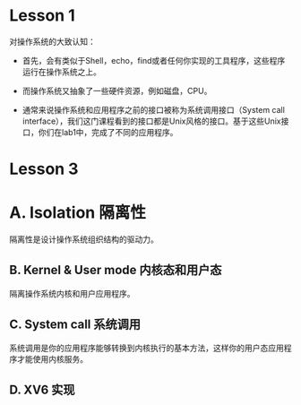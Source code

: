 # Lesson 1

对操作系统的大致认知：

- 首先，会有类似于Shell，echo，find或者任何你实现的工具程序，这些程序运行在操作系统之上。

- 而操作系统又抽象了一些硬件资源，例如磁盘，CPU。

- 通常来说操作系统和应用程序之前的接口被称为系统调用接口（System call interface），我们这门课程看到的接口都是Unix风格的接口。基于这些Unix接口，你们在lab1中，完成了不同的应用程序。

# Lesson 3

# A. Isolation 隔离性

隔离性是设计操作系统组织结构的驱动力。

## B. Kernel & User mode 内核态和用户态

隔离操作系统内核和用户应用程序。

## C. System call 系统调用

系统调用是你的应用程序能够转换到内核执行的基本方法，这样你的用户态应用程序才能使用内核服务。

## D. XV6 实现